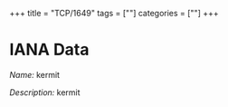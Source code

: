 +++
title = "TCP/1649"
tags = [""]
categories = [""]
+++

# IANA Data

_Name:_ kermit

_Description:_ kermit

